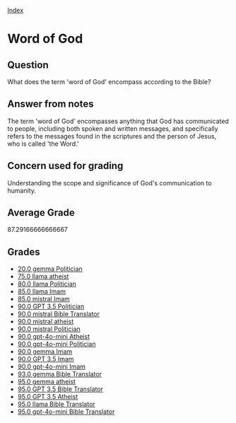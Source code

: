 
[Index](../../index.md)
# Word of God
## Question
What does the term 'word of God' encompass according to the Bible?

## Answer from notes
The term 'word of God' encompasses anything that God has communicated to people, including both spoken and written messages, and specifically refers to the messages found in the scriptures and the person of Jesus, who is called 'the Word.'

## Concern used for grading
Understanding the scope and significance of God's communication to humanity.

## Average Grade
87.29166666666667

## Grades
 * [20.0 gemma Politician](../answers/gemma_Politician/Word_of_God.md)
 * [75.0 llama atheist](../answers/llama_atheist/Word_of_God.md)
 * [80.0 llama Politician](../answers/llama_Politician/Word_of_God.md)
 * [85.0 llama Imam](../answers/llama_Imam/Word_of_God.md)
 * [85.0 mistral Imam](../answers/mistral_Imam/Word_of_God.md)
 * [90.0 GPT 3.5 Politician](../answers/GPT_3.5_Politician/Word_of_God.md)
 * [90.0 mistral Bible Translator](../answers/mistral_Bible_Translator/Word_of_God.md)
 * [90.0 mistral atheist](../answers/mistral_atheist/Word_of_God.md)
 * [90.0 mistral Politician](../answers/mistral_Politician/Word_of_God.md)
 * [90.0 gpt-4o-mini Atheist](../answers/gpt-4o-mini_Atheist/Word_of_God.md)
 * [90.0 gpt-4o-mini Politician](../answers/gpt-4o-mini_Politician/Word_of_God.md)
 * [90.0 gemma Imam](../answers/gemma_Imam/Word_of_God.md)
 * [90.0 GPT 3.5 Imam](../answers/GPT_3.5_Imam/Word_of_God.md)
 * [90.0 gpt-4o-mini Imam](../answers/gpt-4o-mini_Imam/Word_of_God.md)
 * [93.0 gemma Bible Translator](../answers/gemma_Bible_Translator/Word_of_God.md)
 * [95.0 gemma atheist](../answers/gemma_atheist/Word_of_God.md)
 * [95.0 GPT 3.5 Bible Translator](../answers/GPT_3.5_Bible_Translator/Word_of_God.md)
 * [95.0 GPT 3.5 Atheist](../answers/GPT_3.5_Atheist/Word_of_God.md)
 * [95.0 llama Bible Translator](../answers/llama_Bible_Translator/Word_of_God.md)
 * [95.0 gpt-4o-mini Bible Translator](../answers/gpt-4o-mini_Bible_Translator/Word_of_God.md)
